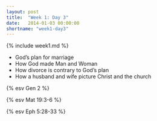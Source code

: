 ```yaml
---
layout: post
title:  "Week 1: Day 3"
date:   2014-01-03 00:00:00
shortname: "week1-day3"
---
```


{% include week1.md %}

* God’s plan for marriage
* How God made Man and Woman
* How divorce is contrary to God’s plan
* How a husband and wife picture Christ and the church

{% esv Gen 2 %}

{% esv Mat 19:3-6 %}

{% esv Eph 5:28-33 %}